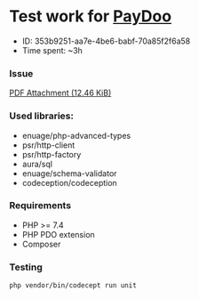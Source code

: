 # Test work for [PayDoo][1]

- ID: 353b9251-aa7e-4be6-babf-70a85f2f6a58
- Time spent: ~3h

### Issue

[PDF Attachment (12.46 KiB)](TestTask_PHP%20Developer.pdf)

### Used libraries:
- enuage/php-advanced-types
- psr/http-client
- psr/http-factory
- aura/sql
- enuage/schema-validator
- codeception/codeception

### Requirements

- PHP >= 7.4
- PHP PDO extension
- Composer

### Testing 

```
php vendor/bin/codecept run unit
```

[1]: https://www.paydoo.com/
